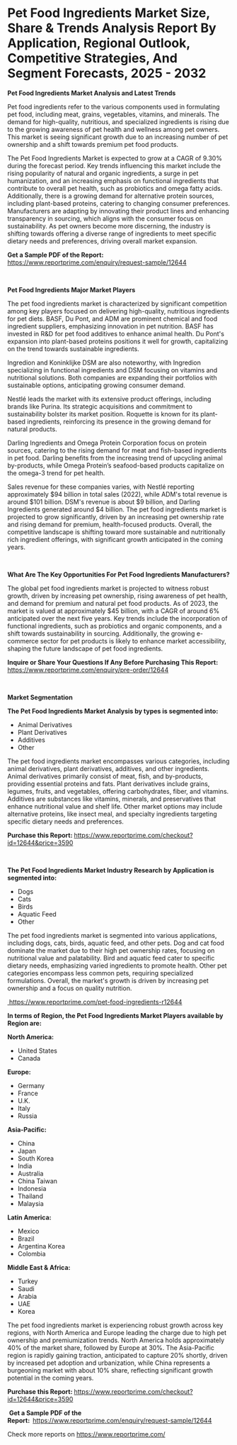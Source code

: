 <p><h1>Pet Food Ingredients Market Size, Share & Trends Analysis Report By Application, Regional Outlook, Competitive Strategies, And Segment Forecasts, 2025 - 2032</h1></p><p><strong>Pet Food Ingredients Market Analysis and Latest Trends</strong></p>
<p><p>Pet food ingredients refer to the various components used in formulating pet food, including meat, grains, vegetables, vitamins, and minerals. The demand for high-quality, nutritious, and specialized ingredients is rising due to the growing awareness of pet health and wellness among pet owners. This market is seeing significant growth due to an increasing number of pet ownership and a shift towards premium pet food products.</p><p>The Pet Food Ingredients Market is expected to grow at a CAGR of 9.30% during the forecast period. Key trends influencing this market include the rising popularity of natural and organic ingredients, a surge in pet humanization, and an increasing emphasis on functional ingredients that contribute to overall pet health, such as probiotics and omega fatty acids. Additionally, there is a growing demand for alternative protein sources, including plant-based proteins, catering to changing consumer preferences. Manufacturers are adapting by innovating their product lines and enhancing transparency in sourcing, which aligns with the consumer focus on sustainability. As pet owners become more discerning, the industry is shifting towards offering a diverse range of ingredients to meet specific dietary needs and preferences, driving overall market expansion.</p></p>
<p><strong>Get a Sample PDF of the Report:&nbsp;</strong> <a href="https://www.reportprime.com/enquiry/request-sample/12644?utm_campaign=2007&utm_medium=2&utm_source=Github&utm_content=ia&utm_term=19032025&utm_id=pet-food-ingredients">https://www.reportprime.com/enquiry/request-sample/12644</a></p>
<p>&nbsp;</p>
<p><strong>Pet Food Ingredients Major Market Players</strong></p>
<p><p>The pet food ingredients market is characterized by significant competition among key players focused on delivering high-quality, nutritious ingredients for pet diets. BASF, Du Pont, and ADM are prominent chemical and food ingredient suppliers, emphasizing innovation in pet nutrition. BASF has invested in R&D for pet food additives to enhance animal health. Du Pont's expansion into plant-based proteins positions it well for growth, capitalizing on the trend towards sustainable ingredients.</p><p>Ingredion and Koninklijke DSM are also noteworthy, with Ingredion specializing in functional ingredients and DSM focusing on vitamins and nutritional solutions. Both companies are expanding their portfolios with sustainable options, anticipating growing consumer demand.</p><p>Nestlé leads the market with its extensive product offerings, including brands like Purina. Its strategic acquisitions and commitment to sustainability bolster its market position. Roquette is known for its plant-based ingredients, reinforcing its presence in the growing demand for natural products.</p><p>Darling Ingredients and Omega Protein Corporation focus on protein sources, catering to the rising demand for meat and fish-based ingredients in pet food. Darling benefits from the increasing trend of upcycling animal by-products, while Omega Protein’s seafood-based products capitalize on the omega-3 trend for pet health.</p><p>Sales revenue for these companies varies, with Nestlé reporting approximately $94 billion in total sales (2022), while ADM's total revenue is around $101 billion. DSM's revenue is about $9 billion, and Darling Ingredients generated around $4 billion. The pet food ingredients market is projected to grow significantly, driven by an increasing pet ownership rate and rising demand for premium, health-focused products. Overall, the competitive landscape is shifting toward more sustainable and nutritionally rich ingredient offerings, with significant growth anticipated in the coming years.</p></p>
<p>&nbsp;</p>
<p><strong>What Are The Key Opportunities For Pet Food Ingredients Manufacturers?</strong></p>
<p><p>The global pet food ingredients market is projected to witness robust growth, driven by increasing pet ownership, rising awareness of pet health, and demand for premium and natural pet food products. As of 2023, the market is valued at approximately $45 billion, with a CAGR of around 6% anticipated over the next five years. Key trends include the incorporation of functional ingredients, such as probiotics and organic components, and a shift towards sustainability in sourcing. Additionally, the growing e-commerce sector for pet products is likely to enhance market accessibility, shaping the future landscape of pet food ingredients.</p></p>
<p><strong>Inquire or Share Your Questions If Any Before Purchasing This Report:</strong> <a href="https://www.reportprime.com/enquiry/pre-order/12644?utm_campaign=2007&utm_medium=2&utm_source=Github&utm_content=ia&utm_term=19032025&utm_id=pet-food-ingredients">https://www.reportprime.com/enquiry/pre-order/12644</a></p>
<p>&nbsp;</p>
<p><strong>Market Segmentation</strong></p>
<p><strong>The Pet Food Ingredients Market Analysis by types is segmented into:</strong></p>
<p><ul><li>Animal Derivatives</li><li>Plant Derivatives</li><li>Additives</li><li>Other</li></ul></p>
<p><p>The pet food ingredients market encompasses various categories, including animal derivatives, plant derivatives, additives, and other ingredients. Animal derivatives primarily consist of meat, fish, and by-products, providing essential proteins and fats. Plant derivatives include grains, legumes, fruits, and vegetables, offering carbohydrates, fiber, and vitamins. Additives are substances like vitamins, minerals, and preservatives that enhance nutritional value and shelf life. Other market options may include alternative proteins, like insect meal, and specialty ingredients targeting specific dietary needs and preferences.</p></p>
<p><strong>Purchase this Report:&nbsp;</strong><a href="https://www.reportprime.com/checkout?id=12644&price=3590&utm_campaign=2007&utm_medium=2&utm_source=Github&utm_content=ia&utm_term=19032025&utm_id=pet-food-ingredients">https://www.reportprime.com/checkout?id=12644&price=3590</a></p>
<p>&nbsp;</p>
<p><strong>The Pet Food Ingredients Market Industry Research by Application is segmented into:</strong></p>
<p><ul><li>Dogs</li><li>Cats</li><li>Birds</li><li>Aquatic Feed</li><li>Other</li></ul></p>
<p><p>The pet food ingredients market is segmented into various applications, including dogs, cats, birds, aquatic feed, and other pets. Dog and cat food dominate the market due to their high pet ownership rates, focusing on nutritional value and palatability. Bird and aquatic feed cater to specific dietary needs, emphasizing varied ingredients to promote health. Other pet categories encompass less common pets, requiring specialized formulations. Overall, the market's growth is driven by increasing pet ownership and a focus on quality nutrition.</p></p>
<p><a href="https://www.reportprime.com/pet-food-ingredients-r12644?utm_campaign=2007&utm_medium=2&utm_source=Github&utm_content=ia&utm_term=19032025&utm_id=pet-food-ingredients">&nbsp;https://www.reportprime.com/pet-food-ingredients-r12644</a></p>
<p><strong>In terms of Region, the Pet Food Ingredients Market Players available by Region are:</strong></p>
<p>
    <p> <strong> North America: </strong>
        <ul>
            <li>United States</li>
            <li>Canada</li>
        </ul>
        </p> 
    <p> <strong> Europe: </strong>
        <ul>
            <li>Germany</li>
            <li>France</li>
            <li>U.K.</li>
            <li>Italy</li>
            <li>Russia</li>
        </ul>
        </p> 
    <p> <strong> Asia-Pacific: </strong>
        <ul>
            <li>China</li>
            <li>Japan</li>
            <li>South Korea</li>
            <li>India</li>
            <li>Australia</li>
            <li>China Taiwan</li>
            <li>Indonesia</li>
            <li>Thailand</li>
            <li>Malaysia</li>
        </ul>
        </p> 
    <p> <strong> Latin America: </strong>
        <ul>
            <li>Mexico</li>
            <li>Brazil</li>
            <li>Argentina Korea</li>
            <li>Colombia</li>
        </ul>
        </p> 
    <p> <strong> Middle East & Africa: </strong>
        <ul>
            <li>Turkey</li>
            <li>Saudi</li>
            <li>Arabia</li>
            <li>UAE</li>
            <li>Korea</li>
        </ul>
    </p>
    </p>
<p><p>The pet food ingredients market is experiencing robust growth across key regions, with North America and Europe leading the charge due to high pet ownership and premiumization trends. North America holds approximately 40% of the market share, followed by Europe at 30%. The Asia-Pacific region is rapidly gaining traction, anticipated to capture 20% shortly, driven by increased pet adoption and urbanization, while China represents a burgeoning market with about 10% share, reflecting significant growth potential in the coming years.</p></p>
<p><strong>Purchase this Report: </strong><a href="https://www.reportprime.com/checkout?id=12644&price=3590&utm_campaign=2007&utm_medium=2&utm_source=Github&utm_content=ia&utm_term=19032025&utm_id=pet-food-ingredients">https://www.reportprime.com/checkout?id=12644&price=3590</a></p>
<p>&nbsp;<strong>Get a Sample PDF of the Report:&nbsp;&nbsp;</strong><a href="https://www.reportprime.com/enquiry/request-sample/12644?utm_campaign=2007&utm_medium=2&utm_source=Github&utm_content=ia&utm_term=19032025&utm_id=pet-food-ingredients">https://www.reportprime.com/enquiry/request-sample/12644</a></p>
<p><strong></strong></p>
<p>Check more reports on <a href="https://www.reportprime.com/?utm_campaign=2007&utm_medium=2&utm_source=Github&utm_content=ia&utm_term=19032025&utm_id=pet-food-ingredients">https://www.reportprime.com/</a></p>